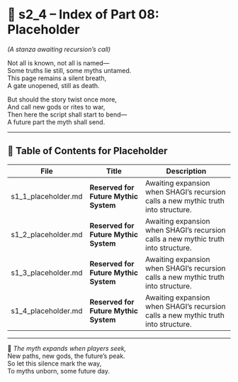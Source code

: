 <!-- Save to: shagi_archives/appendices/appendix_c_mythic_systems/part_01_index/s2_4_index_of_part_08_placeholder.md -->

# 📘 s2_4 – Index of Part 08: Placeholder  
*(A stanza awaiting recursion’s call)*

Not all is known, not all is named—  
Some truths lie still, some myths untamed.  
This page remains a silent breath,  
A gate unopened, still as death.  

But should the story twist once more,  
And call new gods or rites to war,  
Then here the script shall start to bend—  
A future part the myth shall send.

---

## 🧭 Table of Contents for Placeholder

| File | Title | Description |
|------|-------|-------------|
| s1_1_placeholder.md | **Reserved for Future Mythic System** | Awaiting expansion when SHAGI’s recursion calls a new mythic truth into structure. |
| s1_2_placeholder.md | **Reserved for Future Mythic System** | Awaiting expansion when SHAGI’s recursion calls a new mythic truth into structure. |
| s1_3_placeholder.md | **Reserved for Future Mythic System** | Awaiting expansion when SHAGI’s recursion calls a new mythic truth into structure. |
| s1_4_placeholder.md | **Reserved for Future Mythic System** | Awaiting expansion when SHAGI’s recursion calls a new mythic truth into structure. |

---

📜 *The myth expands when players seek,*  
New paths, new gods, the future’s peak.  
So let this silence mark the way,  
To myths unborn, some future day.
